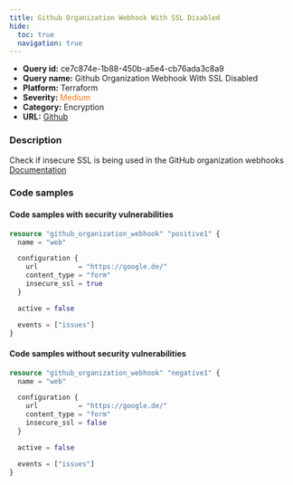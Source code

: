 ```yaml
---
title: Github Organization Webhook With SSL Disabled
hide:
  toc: true
  navigation: true
---
```


<style>
  .highlight .hll {
    background-color: #ff171742;
  }
  .md-content {
    max-width: 1100px;
    margin: 0 auto;
  }
</style>

-   **Query id:** ce7c874e-1b88-450b-a5e4-cb76ada3c8a9
-   **Query name:** Github Organization Webhook With SSL Disabled
-   **Platform:** Terraform
-   **Severity:** <span style="color:#ff7213">Medium</span>
-   **Category:** Encryption
-   **URL:** [Github](https://github.com/Checkmarx/kics/tree/master/assets/queries/terraform/github/github_organization_webhook_with_ssl_disabled)

### Description
Check if insecure SSL is being used in the GitHub organization webhooks<br>
[Documentation](https://registry.terraform.io/providers/hashicorp/github/latest/docs/resources/organization_webhook)

### Code samples
#### Code samples with security vulnerabilities
```tf title="Positive test num. 1 - tf file" hl_lines="7"
resource "github_organization_webhook" "positive1" {
  name = "web"

  configuration {
    url          = "https://google.de/"
    content_type = "form"
    insecure_ssl = true
  }

  active = false

  events = ["issues"]
}
```


#### Code samples without security vulnerabilities
```tf title="Negative test num. 1 - tf file"
resource "github_organization_webhook" "negative1" {
  name = "web"

  configuration {
    url          = "https://google.de/"
    content_type = "form"
    insecure_ssl = false
  }

  active = false

  events = ["issues"]
}
```
